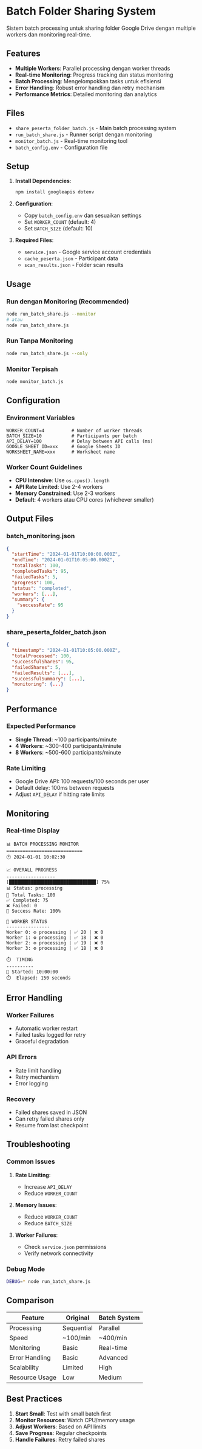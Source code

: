 # Batch Folder Sharing System

Sistem batch processing untuk sharing folder Google Drive dengan multiple workers dan monitoring real-time.

## Features

- **Multiple Workers**: Parallel processing dengan worker threads
- **Real-time Monitoring**: Progress tracking dan status monitoring
- **Batch Processing**: Mengelompokkan tasks untuk efisiensi
- **Error Handling**: Robust error handling dan retry mechanism
- **Performance Metrics**: Detailed monitoring dan analytics

## Files

- `share_peserta_folder_batch.js` - Main batch processing system
- `run_batch_share.js` - Runner script dengan monitoring
- `monitor_batch.js` - Real-time monitoring tool
- `batch_config.env` - Configuration file

## Setup

1. **Install Dependencies**:
   ```bash
   npm install googleapis dotenv
   ```

2. **Configuration**:
   - Copy `batch_config.env` dan sesuaikan settings
   - Set `WORKER_COUNT` (default: 4)
   - Set `BATCH_SIZE` (default: 10)

3. **Required Files**:
   - `service.json` - Google service account credentials
   - `cache_peserta.json` - Participant data
   - `scan_results.json` - Folder scan results

## Usage

### Run dengan Monitoring (Recommended)
```bash
node run_batch_share.js --monitor
# atau
node run_batch_share.js
```

### Run Tanpa Monitoring
```bash
node run_batch_share.js --only
```

### Monitor Terpisah
```bash
node monitor_batch.js
```

## Configuration

### Environment Variables
```env
WORKER_COUNT=4          # Number of worker threads
BATCH_SIZE=10           # Participants per batch
API_DELAY=100           # Delay between API calls (ms)
GOOGLE_SHEET_ID=xxx     # Google Sheets ID
WORKSHEET_NAME=xxx      # Worksheet name
```

### Worker Count Guidelines
- **CPU Intensive**: Use `os.cpus().length`
- **API Rate Limited**: Use 2-4 workers
- **Memory Constrained**: Use 2-3 workers
- **Default**: 4 workers atau CPU cores (whichever smaller)

## Output Files

### batch_monitoring.json
```json
{
  "startTime": "2024-01-01T10:00:00.000Z",
  "endTime": "2024-01-01T10:05:00.000Z",
  "totalTasks": 100,
  "completedTasks": 95,
  "failedTasks": 5,
  "progress": 100,
  "status": "completed",
  "workers": [...],
  "summary": {
    "successRate": 95
  }
}
```

### share_peserta_folder_batch.json
```json
{
  "timestamp": "2024-01-01T10:05:00.000Z",
  "totalProcessed": 100,
  "successfulShares": 95,
  "failedShares": 5,
  "failedResults": [...],
  "successfulSummary": [...],
  "monitoring": {...}
}
```

## Performance

### Expected Performance
- **Single Thread**: ~100 participants/minute
- **4 Workers**: ~300-400 participants/minute
- **8 Workers**: ~500-600 participants/minute

### Rate Limiting
- Google Drive API: 100 requests/100 seconds per user
- Default delay: 100ms between requests
- Adjust `API_DELAY` if hitting rate limits

## Monitoring

### Real-time Display
```
📊 BATCH PROCESSING MONITOR
============================
🕐 2024-01-01 10:02:30

📈 OVERALL PROGRESS
------------------
[████████████████████████████████] 75%
📊 Status: processing
📝 Total Tasks: 100
✅ Completed: 75
❌ Failed: 0
🎯 Success Rate: 100%

👥 WORKER STATUS
----------------
Worker 0: ⚙️ processing | ✅ 20 | ❌ 0
Worker 1: ⚙️ processing | ✅ 18 | ❌ 0
Worker 2: ⚙️ processing | ✅ 19 | ❌ 0
Worker 3: ⚙️ processing | ✅ 18 | ❌ 0

⏱️  TIMING
----------
🚀 Started: 10:00:00
⏱️  Elapsed: 150 seconds
```

## Error Handling

### Worker Failures
- Automatic worker restart
- Failed tasks logged for retry
- Graceful degradation

### API Errors
- Rate limit handling
- Retry mechanism
- Error logging

### Recovery
- Failed shares saved in JSON
- Can retry failed shares only
- Resume from last checkpoint

## Troubleshooting

### Common Issues

1. **Rate Limiting**:
   - Increase `API_DELAY`
   - Reduce `WORKER_COUNT`

2. **Memory Issues**:
   - Reduce `WORKER_COUNT`
   - Reduce `BATCH_SIZE`

3. **Worker Failures**:
   - Check `service.json` permissions
   - Verify network connectivity

### Debug Mode
```bash
DEBUG=* node run_batch_share.js
```

## Comparison

| Feature | Original | Batch System |
|---------|----------|--------------|
| Processing | Sequential | Parallel |
| Speed | ~100/min | ~400/min |
| Monitoring | Basic | Real-time |
| Error Handling | Basic | Advanced |
| Scalability | Limited | High |
| Resource Usage | Low | Medium |

## Best Practices

1. **Start Small**: Test with small batch first
2. **Monitor Resources**: Watch CPU/memory usage
3. **Adjust Workers**: Based on API limits
4. **Save Progress**: Regular checkpoints
5. **Handle Failures**: Retry failed shares